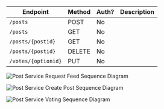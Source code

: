 <!-- markdown-swagger -->
 Endpoint            | Method | Auth? | Description
 ------------------- | ------ | ----- | -----------
 `/posts`            | POST   | No    |            
 `/posts`            | GET    | No    |            
 `/posts/{postid}`   | GET    | No    |            
 `/posts/{postid}`   | DELETE | No    |            
 `/votes/{optionid}` | PUT    | No    |            
<!-- /markdown-swagger -->

![Post Service Request Feed Sequence Diagram](http://www.plantuml.com/plantuml/png/TOv1JWCn34NtFeKlm0LcWIekG0KdoCnuKaj971odjBSdeT8GDB3nml_v-P-AERKQ0rnu9Tn4R9ORW5jC56iX1SYDu8MpIuPPYhsJNdcXN_j8Axk_WgnovRLhkWoVdaS5JlX67vMAuRbjOOmQsI-cxwI0LwaPpogtEoU_oyQ_pVQYyjaJVLWBSdIUS0uo5nZPThjNm-dX7M7SLE8FOO9s8Lm2KpBOryS2hygUamiujwbtt3ZGyNDl_ozCQOLJ6pM6Bm00)

![Post Service Create Post Sequence Diagram](http://www.plantuml.com/plantuml/png/ROyn3e9G343tdgAR4nTW81YFW1wW_5-qYRJajn2zlGoIW77jwsjUMmygCOzFU4Xc7CoYjnS0fR22hFdcN00cAY599jB0oJmwBeiaFipLGWP956AwSVXUmAhPUrZZEMTSB1ZWX5V3dd6ap4Z-reIYcDdbhh2NgcOBMlrkJedTVnR-HTHuAKp11mRGikRrxmy0)

![Post Service Voting Sequence Diagram](http://www.plantuml.com/plantuml/png/ROyn3e9G343tdgAR4nTW81YFW1wW_5-qYRJajn2zlGoIW77jwsjUMmygCOzFU4Xc7CoYjnS0fR22hFdcN00cAY599jB0oJmwBeiaFipLGWP956AwSVXUmAhPUrZZEMTSB1ZWX5V3dd6ap4Z-reIYcDdbhh2NgcOBMlrkJedTVnR-HTHuAKp11mRGikRrxmy0)